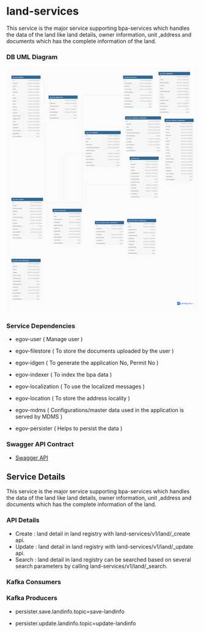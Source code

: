 
# land-services

This service is the major service supporting bpa-services which handles the data of the land like land details, owner information, unit ,address and documents which has the complete information of the land.

### DB UML Diagram
![DB UML](./images/land-services.png)


### Service Dependencies

- egov-user  ( Manage user )

- egov-filestore ( To store the documents uploaded by the user )

- egov-idgen ( To generate the application No, Permit No )

- egov-indexer ( To index the bpa data )

- egov-localization ( To use the localized messages )

- egov-location ( To store the address locality )

- egov-mdms ( Configurations/master data used in the application is served by MDMS )

- egov-persister ( Helps to persist the data )

### Swagger API Contract

- [Swagger API](https://github.com/egovernments/municipal-services/blob/master/docs/bpa/bpa-service.yaml)

## Service Details

This service is the major service supporting bpa-services which handles the data of the land like land details, owner information, unit ,address and documents which has the complete information of the land.

### API Details
- Create : land detail in land registry with land-services/v1/land/_create api.
- Update : land detail in land registry with land-services/v1/land/_update api. 
- Search : land detail in land registry can be searched based on several search parameters by calling land-services/v1/land/_search.

### Kafka Consumers


### Kafka Producers
- persister.save.landinfo.topic=save-landinfo

- persister.update.landinfo.topic=update-landinfo

